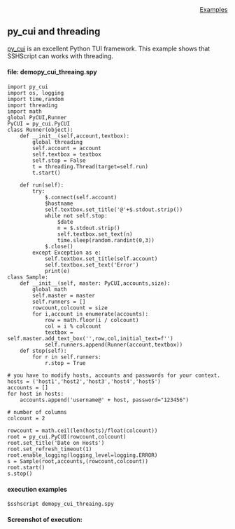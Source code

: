 <div style="text-align:right"><a href="./index">Examples</a></div>

## py_cui and threading

<a target="_blank" href="https://github.com/jwlodek/py_cui">py_cui</a> is an excellent Python TUI framework.
This example shows that SSHScript can works with threading. 

#### file: demopy_cui_threaing.spy
```
import py_cui
import os, logging
import time,random
import threading
import math
global PyCUI,Runner
PyCUI = py_cui.PyCUI
class Runner(object):
    def __init__(self,account,textbox):
        global threading
        self.account = account
        self.textbox = textbox
        self.stop = False
        t = threading.Thread(target=self.run)
        t.start()
    
    def run(self):
        try:
            $.connect(self.account)
            $hostname
            self.textbox.set_title('@'+$.stdout.strip())
            while not self.stop:
                $date
                n = $.stdout.strip()
                self.textbox.set_text(n)
                time.sleep(random.randint(0,3))    
            $.close()
        except Exception as e:
            self.textbox.set_title(self.account)
            self.textbox.set_text('Error')
            print(e)
class Sample:
    def __init__(self, master: PyCUI,accounts,size):
        global math
        self.master = master
        self.runners = []     
        rowcount,colcount = size
        for i,account in enumerate(accounts):
            row = math.floor(i / colcount)
            col = i % colcount
            textbox = self.master.add_text_box('',row,col,initial_text=f'')
            self.runners.append(Runner(account,textbox))
    def stop(self):
        for r in self.runners:
            r.stop = True

# you have to modify hosts, accounts and passwords for your context.
hosts = ('host1','host2','host3','host4','host5')
accounts = []
for host in hosts:
    accounts.append('username@' + host, password="123456")

# number of columns
colcount = 2

rowcount = math.ceil(len(hosts)/float(colcount))
root = py_cui.PyCUI(rowcount,colcount)
root.set_title('Date on Hosts')
root.set_refresh_timeout(1)
root.enable_logging(logging_level=logging.ERROR)
s = Sample(root,accounts,(rowcount,colcount))
root.start()
s.stop()

```

#### execution examples
```
$sshscript demopy_cui_threaing.spy
```

#### Screenshot of execution:

